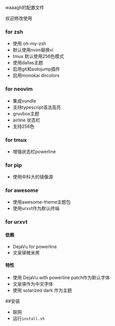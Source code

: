 waaagh的配置文件


欢迎修改使用
### for zsh

- 使用 oh-my-zsh
- 默认使用nvim替换vi
- tmux 默认使用256色模式
- 使用dallas主题
- 启用git和autojump插件
- 启用monokai dircolors

### for neovim

- 集成vundle
- 支持typescript语法高亮
- gruvbox主题
- airline 状态栏
- 支持256色

### for tmux

- 增强状态栏powerline

### for pip

- 使用中科大的镜像源

### for awesome

- 使用awesome-theme主题包
- 使用urxvt作为默认终端

### for urxvt
#### 依赖

- DejaVu for powerline
- 文泉驿微米黑

#### 特性
- 使用 DejaVu with powerline patch作为默认字体
- 文泉驿作为中文字体
- 使用 solarized dark 作为主题

##安装

- 联网
- 运行`install.sh`
